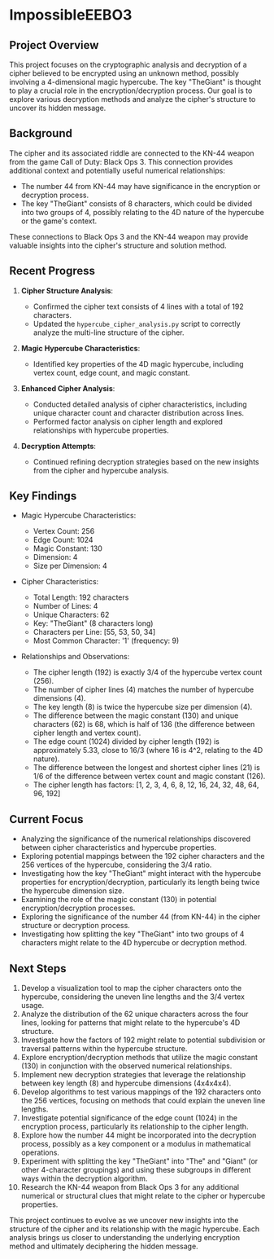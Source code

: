 # ImpossibleEEBO3

## Project Overview

This project focuses on the cryptographic analysis and decryption of a cipher believed to be encrypted using an unknown method, possibly involving a 4-dimensional magic hypercube. The key "TheGiant" is thought to play a crucial role in the encryption/decryption process. Our goal is to explore various decryption methods and analyze the cipher's structure to uncover its hidden message.

## Background

The cipher and its associated riddle are connected to the KN-44 weapon from the game Call of Duty: Black Ops 3. This connection provides additional context and potentially useful numerical relationships:

- The number 44 from KN-44 may have significance in the encryption or decryption process.
- The key "TheGiant" consists of 8 characters, which could be divided into two groups of 4, possibly relating to the 4D nature of the hypercube or the game's context.

These connections to Black Ops 3 and the KN-44 weapon may provide valuable insights into the cipher's structure and solution method.

## Recent Progress

1. **Cipher Structure Analysis**:
   - Confirmed the cipher text consists of 4 lines with a total of 192 characters.
   - Updated the `hypercube_cipher_analysis.py` script to correctly analyze the multi-line structure of the cipher.

2. **Magic Hypercube Characteristics**:
   - Identified key properties of the 4D magic hypercube, including vertex count, edge count, and magic constant.

3. **Enhanced Cipher Analysis**:
   - Conducted detailed analysis of cipher characteristics, including unique character count and character distribution across lines.
   - Performed factor analysis on cipher length and explored relationships with hypercube properties.

4. **Decryption Attempts**:
   - Continued refining decryption strategies based on the new insights from the cipher and hypercube analysis.

## Key Findings

- Magic Hypercube Characteristics:
  - Vertex Count: 256
  - Edge Count: 1024
  - Magic Constant: 130
  - Dimension: 4
  - Size per Dimension: 4

- Cipher Characteristics:
  - Total Length: 192 characters
  - Number of Lines: 4
  - Unique Characters: 62
  - Key: "TheGiant" (8 characters long)
  - Characters per Line: [55, 53, 50, 34]
  - Most Common Character: '1' (frequency: 9)

- Relationships and Observations:
  - The cipher length (192) is exactly 3/4 of the hypercube vertex count (256).
  - The number of cipher lines (4) matches the number of hypercube dimensions (4).
  - The key length (8) is twice the hypercube size per dimension (4).
  - The difference between the magic constant (130) and unique characters (62) is 68, which is half of 136 (the difference between cipher length and vertex count).
  - The edge count (1024) divided by cipher length (192) is approximately 5.33, close to 16/3 (where 16 is 4^2, relating to the 4D nature).
  - The difference between the longest and shortest cipher lines (21) is 1/6 of the difference between vertex count and magic constant (126).
  - The cipher length has factors: [1, 2, 3, 4, 6, 8, 12, 16, 24, 32, 48, 64, 96, 192]

## Current Focus

- Analyzing the significance of the numerical relationships discovered between cipher characteristics and hypercube properties.
- Exploring potential mappings between the 192 cipher characters and the 256 vertices of the hypercube, considering the 3/4 ratio.
- Investigating how the key "TheGiant" might interact with the hypercube properties for encryption/decryption, particularly its length being twice the hypercube dimension size.
- Examining the role of the magic constant (130) in potential encryption/decryption processes.
- Exploring the significance of the number 44 (from KN-44) in the cipher structure or decryption process.
- Investigating how splitting the key "TheGiant" into two groups of 4 characters might relate to the 4D hypercube or decryption method.

## Next Steps

1. Develop a visualization tool to map the cipher characters onto the hypercube, considering the uneven line lengths and the 3/4 vertex usage.
2. Analyze the distribution of the 62 unique characters across the four lines, looking for patterns that might relate to the hypercube's 4D structure.
3. Investigate how the factors of 192 might relate to potential subdivision or traversal patterns within the hypercube structure.
4. Explore encryption/decryption methods that utilize the magic constant (130) in conjunction with the observed numerical relationships.
5. Implement new decryption strategies that leverage the relationship between key length (8) and hypercube dimensions (4x4x4x4).
6. Develop algorithms to test various mappings of the 192 characters onto the 256 vertices, focusing on methods that could explain the uneven line lengths.
7. Investigate potential significance of the edge count (1024) in the encryption process, particularly its relationship to the cipher length.
8. Explore how the number 44 might be incorporated into the decryption process, possibly as a key component or a modulus in mathematical operations.
9. Experiment with splitting the key "TheGiant" into "The" and "Giant" (or other 4-character groupings) and using these subgroups in different ways within the decryption algorithm.
10. Research the KN-44 weapon from Black Ops 3 for any additional numerical or structural clues that might relate to the cipher or hypercube properties.

This project continues to evolve as we uncover new insights into the structure of the cipher and its relationship with the magic hypercube. Each analysis brings us closer to understanding the underlying encryption method and ultimately deciphering the hidden message.
